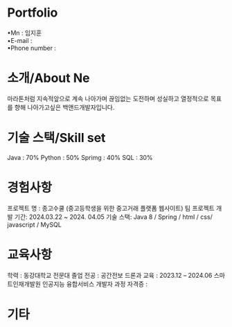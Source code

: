 # Portfolio
   •Mn : 임지훈       
   •E-mail :      
   •Phone number :        
# 소개/About Ne
마라톤처럼 지속적앞으로 계속 나아가며 끊임없는 도전하며 성실하고 열정적으로 목표를 향해 나아가고싶은 백앤드개발자입니다.

# 기술 스택/Skill set
Java : 70%
Python : 50%
Sprimg : 40%
SQL :  30%


# 경험사항
프로젝트 명 : 종고수쿨 
(중고등학생을 위한 중고거래 플랫폼 웹사이트)
팀 프로젝트 개발 기간: 2024.03.22 ~ 2024. 04.05
기술 스택:
Java 8 / Spring / html / css/ javascript / MySQL


# 교육사항
학력 : 동강대학교 전문대 졸업 
전공 : 공간전보 드론과
교육 :
 2023.12 – 2024.06	스마트인재개발원	인공지능 융합서비스 개발자 과정
자격증 : 

# 기타
